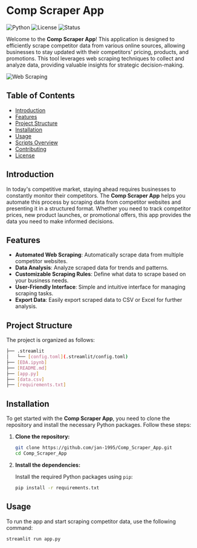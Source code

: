 # Comp Scraper App

![Python](https://img.shields.io/badge/Python-3.x-blue.svg)
![License](https://img.shields.io/badge/License-MIT-green.svg)
![Status](https://img.shields.io/badge/Status-In%20Development-orange.svg)

Welcome to the **Comp Scraper App**! This application is designed to efficiently scrape competitor data from various online sources, allowing businesses to stay updated with their competitors' pricing, products, and promotions. This tool leverages web scraping techniques to collect and analyze data, providing valuable insights for strategic decision-making.

![Web Scraping](https://d1pnnwteuly8z3.cloudfront.net/images/4d5bf260-c3d0-4f21-b718-8ede8d4ca716/febf9de6-8a5a-4055-b274-e685485496f5.jpeg)

## Table of Contents

- [Introduction](#introduction)
- [Features](#features)
- [Project Structure](#project-structure)
- [Installation](#installation)
- [Usage](#usage)
- [Scripts Overview](#scripts-overview)
- [Contributing](#contributing)
- [License](#license)

## Introduction

In today's competitive market, staying ahead requires businesses to constantly monitor their competitors. The **Comp Scraper App** helps you automate this process by scraping data from competitor websites and presenting it in a structured format. Whether you need to track competitor prices, new product launches, or promotional offers, this app provides the data you need to make informed decisions.

## Features

- **Automated Web Scraping**: Automatically scrape data from multiple competitor websites.
- **Data Analysis**: Analyze scraped data for trends and patterns.
- **Customizable Scraping Rules**: Define what data to scrape based on your business needs.
- **User-Friendly Interface**: Simple and intuitive interface for managing scraping tasks.
- **Export Data**: Easily export scraped data to CSV or Excel for further analysis.

## Project Structure

The project is organized as follows:

```bash
├── .streamlit
│   └── [config.toml](.streamlit/config.toml)
├── [EDA.ipynb]
├── [README.md]
├── [app.py]
├── [data.csv]
├── [requirements.txt]
```

## Installation

To get started with the **Comp Scraper App**, you need to clone the repository and install the necessary Python packages. Follow these steps:

1. **Clone the repository:**

    ```bash
    git clone https://github.com/jan-1995/Comp_Scraper_App.git
    cd Comp_Scraper_App
    ```

2. **Install the dependencies:**

    Install the required Python packages using `pip`:

    ```bash
    pip install -r requirements.txt
    ```

## Usage

To run the app and start scraping competitor data, use the following command:

```bash
streamlit run app.py



